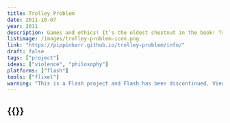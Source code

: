 ```yaml
---
title: Trolley Problem
date: 2011-10-07
year: 2011
description: Games and ethics! It’s the oldest chestnut in the book! Try your hand at the switch and see what you would do in a series of gruelling ethical challenges from the all-time classic ethical thought experiment from philosophy, the trolley problem! Choose wisely and well! No regrets!
listimage: /images/trolley-problem-icon.png
link: "https://pippinbarr.github.io/trolley-problem/info/"
draft: false
tags: ["project"]
ideas: ["violence", "philosophy"]
platforms: ["flash"]
tools: ["flixel"]
warning: "This is a Flash project and Flash has been discontinued. View the game's page for more information."
---
```


## {{<param title >}}
